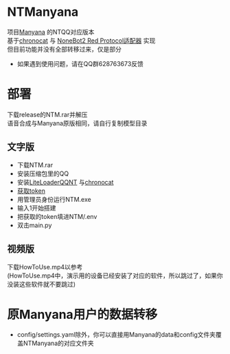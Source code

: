 # NTManyana
项目[Manyana](https://github.com/avilliai/Manyana) 的NTQQ对应版本<br>
基于[chronocat](https://chronocat.vercel.app/) 与 [NoneBot2 Red Protocol适配器](https://github.com/nonebot/adapter-red) 实现<br>
但目前功能并没有全部转移过来，仅是部分
- 如果遇到使用问题，请在QQ群628763673反馈
# 部署
下载release的NTM.rar并解压<br>
语音合成与Manyana原版相同，请自行复制模型目录
## 文字版
- 下载NTM.rar
- 安装压缩包里的QQ
- 安装[LiteLoaderQQNT](https://github.com/LiteLoaderQQNT/LiteLoaderQQNT/releases/tag/0.5.9) 与[chronocat](https://chronocat.vercel.app/install/llqqnt)
- [获取token](https://chronocat.vercel.app/config/)
- 用管理员身份运行NTM.exe
- 输入1开始搭建
- 把获取的token填进NTM/.env
- 双击main.py
## 视频版
下载HowToUse.mp4以参考<br>
(HowToUse.mp4中，演示用的设备已经安装了对应的软件，所以跳过了，如果你没装这些软件就不要跳过)
# 原Manyana用户的数据转移
- config/settings.yaml除外，你可以直接用Manyana的data和config文件夹覆盖NTManyana的对应文件夹